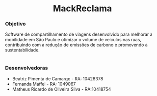 <!-- ![Inserir um subtítulo](https://github.com/ShareTrack/projetoJava/assets/143849811/7f0d82d7-1758-49a4-ba77-eb00cb73e33d) -->
<h1 align="center"> MackReclama </h1>
<h3> Objetivo </h3>
<p> Software de compartilhamento de viagens desenvolvido para melhorar a mobilidade em São Paulo e otimizar o volume de veículos nas ruas, contribuindo com a redução de emissões de carbono e promovendo a sustentabilidade. 
  <br/>
  <br/>
<h3> Desenvolvedoras </h3>
<ul>
  <li>Beatriz Pimenta de Camargo - RA: 10428378</li>
  <li> Fernanda Maffei - RA: 1049067 </li>
  <li> Matheus Ricardo de Oliveira Silva - RA:10418754 </li>
</ul>


